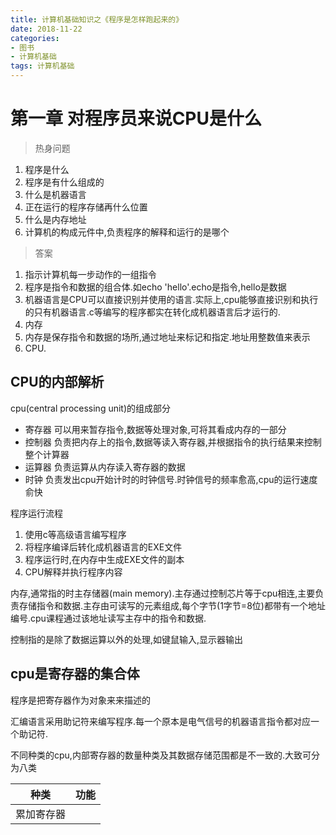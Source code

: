 ```yaml
---
title: 计算机基础知识之《程序是怎样跑起来的》
date: 2018-11-22
categories: 
- 图书
- 计算机基础
tags: 计算机基础
---
```


# 第一章 对程序员来说CPU是什么

> 热身问题

1. 程序是什么
2. 程序是有什么组成的
3. 什么是机器语言
4. 正在运行的程序存储再什么位置
5. 什么是内存地址
6. 计算机的构成元件中,负责程序的解释和运行的是哪个

> 答案

1. 指示计算机每一步动作的一组指令
2. 程序是指令和数据的组合体.如echo 'hello'.echo是指令,hello是数据
3. 机器语言是CPU可以直接识别并使用的语言.实际上,cpu能够直接识别和执行的只有机器语言.c等编写的程序都实在转化成机器语言后才运行的.
4. 内存
5. 内存是保存指令和数据的场所,通过地址来标记和指定.地址用整数值来表示
5. CPU.

## CPU的内部解析

cpu(central processing unit)的组成部分
- 寄存器 可以用来暂存指令,数据等处理对象,可将其看成内存的一部分
- 控制器 负责把内存上的指令,数据等读入寄存器,并根据指令的执行结果来控制整个计算器
- 运算器 负责运算从内存读入寄存器的数据
- 时钟 负责发出cpu开始计时的时钟信号.时钟信号的频率愈高,cpu的运行速度俞快

程序运行流程
1. 使用c等高级语言编写程序
2. 将程序编译后转化成机器语言的EXE文件
3. 程序运行时,在内存中生成EXE文件的副本
4. CPU解释并执行程序内容

内存,通常指的时主存储器(main memory).主存通过控制芯片等于cpu相连,主要负责存储指令和数据.主存由可读写的元素组成,每个字节(1字节=8位)都带有一个地址编号.cpu课程通过该地址读写主存中的指令和数据.

控制指的是除了数据运算以外的处理,如键鼠输入,显示器输出

## cpu是寄存器的集合体

程序是把寄存器作为对象来来描述的

汇编语言采用助记符来编写程序.每一个原本是电气信号的机器语言指令都对应一个助记符.

不同种类的cpu,内部寄存器的数量种类及其数据存储范围都是不一致的.大致可分为八类

| 种类 | 功能 |
| --- | --- |
| 累加寄存器 |  
